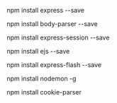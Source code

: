 npm install express --save

npm install body-parser --save

npm install express-session --save

npm install ejs --save

npm install express-flash --save

npm install nodemon -g

npm install cookie-parser
